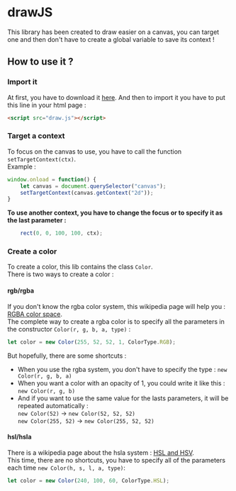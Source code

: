 # drawJS
This library has been created to draw easier on a canvas, you can target one and then don't have to create a global variable to save its context !

## How to use it ?
### Import it
At first, you have to download it [here](https://raw.githubusercontent.com/Louis700/drawJS/master/draw.js).
And then to import it you have to put this line in your html page :
```html
<script src="draw.js"></script>
```

### Target a context
To focus on the canvas to use, you have to call the function `setTargetContext(ctx)`.<br>
Example : 
```javascript
window.onload = function() {
	let canvas = document.querySelector("canvas");
	setTargetContext(canvas.getContext("2d"));
}
```

<strong>To use another context, you have to change the focus or to specify it as the last parameter : </strong>
	
```javascript
	rect(0, 0, 100, 100, ctx);
```


### Create a color
To create a color, this lib contains the class `Color`.<br>
There is two ways to create a color :

#### rgb/rgba
If you don't know the rgba color system, this wikipedia page will help you : 
[RGBA color space](https://en.wikipedia.org/wiki/RGBA_color_space).<br>
The complete way to create a rgba color is to specify all the parameters in the constructor `Color(r, g, b, a, type)` :
```javascript
let color = new Color(255, 52, 52, 1, ColorType.RGB);
```
But hopefully, there are some shortcuts :
- When you use the rgba system, you don't have to specify the type : `new Color(r, g, b, a)`
- When you want a color with an opacity of 1, you could write it like this : `new Color(r, g, b)`
- And if you want to use the same value for the lasts parameters, it will be repeated automatically :<br>
`new Color(52)` → `new Color(52, 52, 52)`<br>
`new Color(255, 52)` → `new Color(255, 52, 52)`

#### hsl/hsla
There is a wikipedia page about the hsla system : [HSL and HSV](https://en.wikipedia.org/wiki/HSL_and_HSV).<br>
This time, there are no shortcuts, you have to specify all of the parameters each time `new Color(h, s, l, a, type)`:
```javascript
let color = new Color(240, 100, 60, ColorType.HSL);
```
